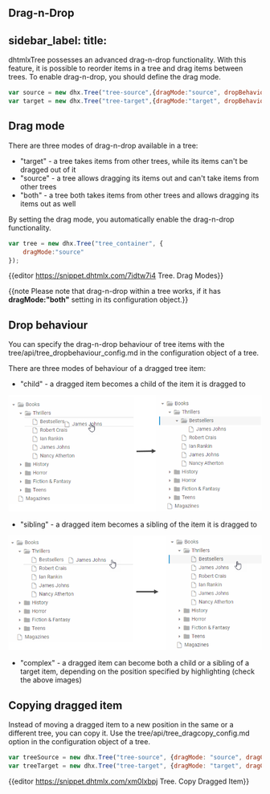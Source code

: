 Drag-n-Drop
---
sidebar_label: 
title: 
---          

dhtmlxTree possesses an advanced drag-n-drop functionality. With this feature, it is possible to reorder items in a tree and drag items between trees. To enable drag-n-drop, you should define the drag mode.

~~~js
var source = new dhx.Tree("tree-source",{dragMode:"source", dropBehaviour:"complex"});
var target = new dhx.Tree("tree-target",{dragMode:"target", dropBehaviour:"complex"});
~~~


## Drag mode

There are three modes of drag-n-drop available in a tree:

- "target" - a tree takes items from other trees, while its items can't be dragged out of it
- "source" - a tree allows dragging its items out and can't take items from other trees
- "both" - a tree both takes items from other trees and allows dragging its items out as well

By setting the drag mode, you automatically enable the drag-n-drop functionality.

~~~js
var tree = new dhx.Tree("tree_container", { 
    dragMode:"source"
});
~~~

{{editor	https://snippet.dhtmlx.com/7idtw7i4	Tree. Drag Modes}}

{{note Please note that drag-n-drop within a tree works, if it has **dragMode:"both"** setting in its configuration object.}}

## Drop behaviour

You can specify the drag-n-drop behaviour of tree items with the tree/api/tree_dropbehaviour_config.md in the configuration object of a tree. 

There are three modes of behaviour of a dragged tree item:

- "child" - a dragged item becomes a child of the item it is dragged to

![Child](../assets/tree/drag_behaviour_child.png)

- "sibling" - a dragged item becomes a sibling of the item it is dragged to

![Sibling](../assets/tree/drag_behaviour_sibling.png)

- "complex" - a dragged item can become both a child or a sibling of a target item, depending on the position specified by highlighting (check the above images)


## Copying dragged item

Instead of moving a dragged item to a new position in the same or a different tree, you can copy it. Use the tree/api/tree_dragcopy_config.md option in the configuration object of a tree.

~~~js
var treeSource = new dhx.Tree("tree-source", {dragMode: "source", dragCopy: true});
var treeTarget = new dhx.Tree("tree-target", {dragMode: "target", dragCopy: true});
~~~

{{editor	https://snippet.dhtmlx.com/xm0lxbpj	Tree. Copy Dragged Item}}